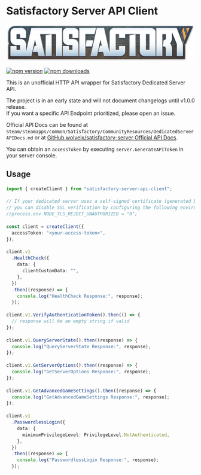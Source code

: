 # Satisfactory Server API Client

![Satisfactory](https://raw.githubusercontent.com/Shinigami92/satisfactory-server-api-client/main/.github/logo.png "Satisfactory logo")

[![npm version](https://badgen.net/npm/v/satisfactory-server-api-client)](https://www.npmjs.com/package/satisfactory-server-api-client)
[![npm downloads](https://badgen.net/npm/dm/satisfactory-server-api-client)](https://www.npmjs.com/package/satisfactory-server-api-client)

This is an unofficial HTTP API wrapper for Satisfactory Dedicated Server API.

The project is in an early state and will not document changelogs until v1.0.0 release.  
If you want a specific API Endpoint prioritized, please open an issue.

Official API Docs can be found at `Steam/steamapps/common/Satisfactory/CommunityResources/DedicatedServerAPIDocs.md` or at [GitHub wolveix/satisfactory-server Official API Docs](https://github.com/wolveix/satisfactory-server/wiki/Official-API-Docs).

You can obtain an `accessToken` by executing `server.GenerateAPIToken` in your server console.

## Usage

```ts
import { createClient } from "satisfactory-server-api-client";

// If your dedicated server uses a self-signed certificate (generated by default),
// you can disable SSL verification by configuring the following environment variable.
//process.env.NODE_TLS_REJECT_UNAUTHORIZED = "0";

const client = createClient({
  accessToken: "<your-access-token>",
});

client.v1
  .HealthCheck({
    data: {
      clientCustomData: "",
    },
  })
  .then((response) => {
    console.log("HealthCheck Response:", response);
  });

client.v1.VerifyAuthenticationToken().then(() => {
  // response will be an empty string if valid
});

client.v1.QueryServerState().then((response) => {
  console.log("QueryServerState Response:", response);
});

client.v1.GetServerOptions().then((response) => {
  console.log("GetServerOptions Response:", response);
});

client.v1.GetAdvancedGameSettings().then((response) => {
  console.log("GetAdvancedGameSettings Response:", response);
});

client.v1
  .PasswordlessLogin({
    data: {
      minimumPrivilegeLevel: PrivilegeLevel.NotAuthenticated,
    },
  })
  .then((response) => {
    console.log("PasswordlessLogin Response:", response);
  });
```

